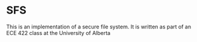 # SFS
This is an implementation of a secure file system. It is written as part of an ECE 422 class at the University of Alberta
